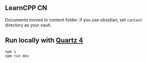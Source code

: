 
## LearnCPP CN

Documents moved to content folder. if you use obsidian, set `content` directory as your vault.

## Run locally with [Quartz 4](https://quartz.jzhao.xyz/)

```
npm i
npm run dev
```
